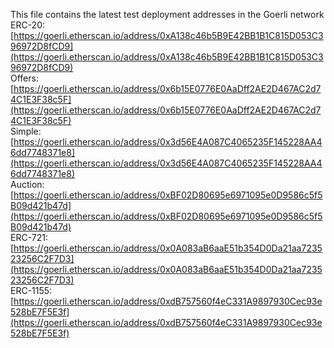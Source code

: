 This file contains the latest test deployment addresses in the Goerli network<br/>ERC-20: [https://goerli.etherscan.io/address/0xA138c46b5B9E42BB1B1C815D053C396972D8fCD9](https://goerli.etherscan.io/address/0xA138c46b5B9E42BB1B1C815D053C396972D8fCD9)<br/>Offers: [https://goerli.etherscan.io/address/0x6b15E0776E0AaDff2AE2D467AC2d74C1E3F38c5F](https://goerli.etherscan.io/address/0x6b15E0776E0AaDff2AE2D467AC2d74C1E3F38c5F)<br/>Simple: [https://goerli.etherscan.io/address/0x3d56E4A087C4065235F145228AA46dd7748371e8](https://goerli.etherscan.io/address/0x3d56E4A087C4065235F145228AA46dd7748371e8)<br/>Auction: [https://goerli.etherscan.io/address/0xBF02D80695e6971095e0D9586c5f5B09d421b47d](https://goerli.etherscan.io/address/0xBF02D80695e6971095e0D9586c5f5B09d421b47d)<br/>ERC-721: [https://goerli.etherscan.io/address/0x0A083aB6aaE51b354D0Da21aa723523256C2F7D3](https://goerli.etherscan.io/address/0x0A083aB6aaE51b354D0Da21aa723523256C2F7D3)<br/>ERC-1155: [https://goerli.etherscan.io/address/0xdB757560f4eC331A9897930Cec93e528bE7F5E3f](https://goerli.etherscan.io/address/0xdB757560f4eC331A9897930Cec93e528bE7F5E3f)<br/>